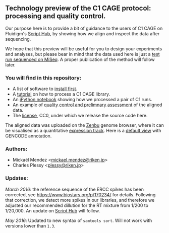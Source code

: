 ## Technology preview of the C1 CAGE protocol: processing and quality control.

Our purpose here is to provide a bit of guidance to the users of C1 CAGE on Fluidigm's [Script Hub](https://www.fluidigm.com/c1openapp/scripthub), by showing how we align and inspect the data after sequencing.

We hope that this preview will be useful for you to design your experiments and analyses, but please bear in mind that the data used here is just a [test run sequenced on MiSeq](http://dx.doi.org/10.5281/zenodo.48478).  A proper publication of the method will follow later.

### You will find in this repository:

 - A list of software to [install first](prerequisite.md).
 - A [tutorial](tutorial.md) on how to process a C1 CAGE library.
 - An [iPython notebook](OP-WORKFLOW-CAGEscan-short-reads-v2.0.ipynb) showing how we processed a pair of C1 runs.
 - An example of [quality control and prelimnary assessment](QC.md) of the aligned data.
 - The [license](LICENSE), CC0, under which we release the source code here.

The aligned data was uploaded on the [Zenbu][] genome browser, where it can be
visualised as a quantitative [expression track][].  Here is a [default view][] with GENCODE annotation.

[Zenbu]: http://fantom.gsc.riken.jp/zenbu
[expression track]: http://fantom.gsc.riken.jp/zenbu/dex/#section=Tracks;collab=BLFNw_m6NRVgdC2XaT2NcB;search=C1%20CAGE%20preview
[default view]: http://fantom.gsc.riken.jp/zenbu/gLyphs/#config=G6Ybb4JVJxzlFQffod3NhC

### Authors:

 - Mickaël Mendez <<mickael.mendez@riken.jp>>
 - Charles Plessy <<plessy@riken.jp>>

### Updates:

_March 2016_: the reference sequence of the ERCC spikes has been corrected,
see <https://www.biostars.org/p/170234/> for details.  Following that
correction, we detect more spikes in our libraries, and therefore we adjusted
our recommended dillution for the RT mixture from 1/200 to 1/20,000.  An update
on [Script Hub](https://www.fluidigm.com/c1openapp/scripthub) will follow.

_May 2016_: Updated to new syntax of `samtools sort`.  Will not work with versions
lower than `1.3`.
